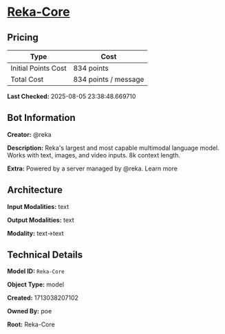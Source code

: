 # [Reka-Core](https://poe.com/Reka-Core)

## Pricing

| Type | Cost |
|------|------|
| Initial Points Cost | 834 points |
| Total Cost | 834 points / message |

**Last Checked:** 2025-08-05 23:38:48.669710


## Bot Information

**Creator:** @reka

**Description:** Reka's largest and most capable multimodal language model. Works with text, images, and video inputs. 8k context length.

**Extra:** Powered by a server managed by @reka. Learn more


## Architecture

**Input Modalities:** text

**Output Modalities:** text

**Modality:** text->text


## Technical Details

**Model ID:** `Reka-Core`

**Object Type:** model

**Created:** 1713038207102

**Owned By:** poe

**Root:** Reka-Core

